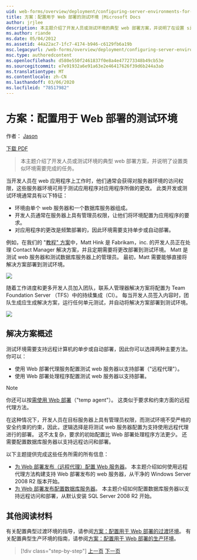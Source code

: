 ```yaml
---
uid: web-forms/overview/deployment/configuring-server-environments-for-web-deployment/scenario-configuring-a-test-environment-for-web-deployment
title: 方案：配置用于 Web 部署的测试环境 |Microsoft Docs
author: jrjlee
description: 本主题介绍了开发人员或测试环境的典型 web 部署方案，并说明了在设置 si 之前需要完成的任务。
ms.author: riande
ms.date: 05/04/2012
ms.assetid: 44a22ac7-1fc7-4174-b946-c6129fb6a19b
msc.legacyurl: /web-forms/overview/deployment/configuring-server-environments-for-web-deployment/scenario-configuring-a-test-environment-for-web-deployment
msc.type: authoredcontent
ms.openlocfilehash: d580e550f2461837f0e8a4e477273348b49cb53e
ms.sourcegitcommit: e7e91932a6e91a63e2e46417626f39d6b244a3ab
ms.translationtype: MT
ms.contentlocale: zh-CN
ms.lasthandoff: 03/06/2020
ms.locfileid: "78517982"
---
```

# <a name="scenario-configuring-a-test-environment-for-web-deployment"></a>方案：配置用于 Web 部署的测试环境

作者： [Jason](https://github.com/jrjlee)

[下载 PDF](https://msdnshared.blob.core.windows.net/media/MSDNBlogsFS/prod.evol.blogs.msdn.com/CommunityServer.Blogs.Components.WeblogFiles/00/00/00/63/56/8130.DeployingWebAppsInEnterpriseScenarios.pdf)

> 本主题介绍了开发人员或测试环境的典型 web 部署方案，并说明了设置类似环境需要完成的任务。

当开发人员在 web 应用程序上工作时，他们通常会获得对服务器环境的访问权限，这些服务器环境可用于测试应用程序对应用程序所做的更改。 此类开发或测试环境通常具有以下特征：

- 环境由单个 web 服务器和一个数据库服务器组成。
- 开发人员通常在服务器上具有管理员权限，让他们将环境配置为应用程序的要求。
- 对应用程序的更改是频繁部署的，因此环境需要支持单步或自动部署。

例如，在我们的 "[教程" 方案](../deploying-web-applications-in-enterprise-scenarios/enterprise-web-deployment-scenario-overview.md)中，Matt Hink 是 Fabrikam，inc. 的开发人员正在处理 Contact Manager 解决方案，并且定期需要将更改部署到测试环境。 Matt 是测试 web 服务器和测试数据库服务器上的管理员。 最初，Matt 需要能够直接将解决方案部署到测试环境。

![](scenario-configuring-a-test-environment-for-web-deployment/_static/image1.png)

随着工作进度和更多开发人员加入团队，联系人管理器解决方案将配置为 Team Foundation Server （TFS）中的持续集成（CI）。 每当开发人员签入内容时，团队生成应生成解决方案，运行任何单元测试，并自动将解决方案部署到测试环境。

![](scenario-configuring-a-test-environment-for-web-deployment/_static/image2.png)

## <a name="solution-overview"></a>解决方案概述

测试环境需要支持远程计算机的单步或自动部署，因此你可以选择两种主要方法。 你可以：

- 使用 Web 部署代理服务配置测试 web 服务器以支持部署（"远程代理"）。
- 使用 Web 部署处理程序配置测试 web 服务器以支持部署。

> [!NOTE]
> 你还可以按[需使用 Web 部署](https://technet.microsoft.com/library/ee517345(WS.10).aspx)（"temp agent"）。 这类似于要求和约束方面的远程代理方法。

在这种情况下，开发人员在目标服务器上具有管理员权限，而测试环境不受严格的安全约束的约束，因此，逻辑选择是将测试 web 服务器配置为支持使用远程代理进行的部署。 这不太复杂，要求的初始配置比 Web 部署处理程序方法更少。 还需要配置数据库服务器以支持远程访问和部署。

以下主题提供完成这些任务所需的所有信息：

- [为 Web 部署发布（远程代理）配置 Web 服务器](configuring-a-web-server-for-web-deploy-publishing-remote-agent.md)。 本主题介绍如何使用远程代理方法构建支持 Web 部署发布的 web 服务器，从干净的 Windows Server 2008 R2 版本开始。
- [为 Web 部署发布配置数据库服务器](configuring-a-database-server-for-web-deploy-publishing.md)。 本主题介绍如何配置数据库服务器以支持远程访问和部署，从默认安装 SQL Server 2008 R2 开始。

## <a name="further-reading"></a>其他阅读材料

有关配置典型过渡环境的指导，请参阅[方案：配置用于 Web 部署的过渡环境](scenario-configuring-a-staging-environment-for-web-deployment.md)。 有关配置典型生产环境的指南，请参阅[方案：配置用于 Web 部署的生产环境](scenario-configuring-a-production-environment-for-web-deployment.md)。

> [!div class="step-by-step"]
> [上一页](choosing-the-right-approach-to-web-deployment.md)
> [下一页](scenario-configuring-a-staging-environment-for-web-deployment.md)
